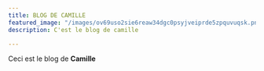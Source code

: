 ```yaml
---
title: BLOG DE CAMILLE
featured_image: "/images/ov69uso2sie6reaw34dgc0psyjveiprde5zpquvuqsk.png"
description: C'est le blog de camille

---
```

Ceci est le blog de **Camille**
